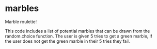 # marbles
Marble roulette!

This code includes a list of potential marbles that can be drawn from the random.choice function.
The user is given 5 tries to get a green marble, if the user does not get the green marble in their 5 tries they fail.
